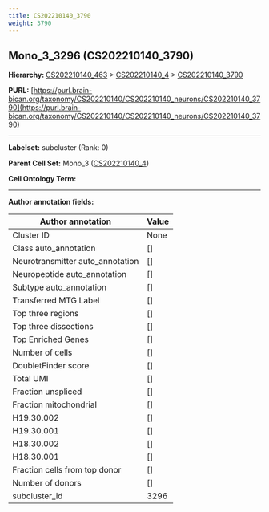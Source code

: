 ```yaml
---
title: CS202210140_3790
weight: 3790
---
```

## Mono_3_3296 (CS202210140_3790)
<b>Hierarchy: </b>
[CS202210140_463](../CS202210140_463) >
[CS202210140_4](../CS202210140_4) >
[CS202210140_3790](../CS202210140_3790)

**PURL:** [https://purl.brain-bican.org/taxonomy/CS202210140/CS202210140_neurons/CS202210140_3790](https://purl.brain-bican.org/taxonomy/CS202210140/CS202210140_neurons/CS202210140_3790)

---


**Labelset:** subcluster (Rank: 0)

**Parent Cell Set:** Mono_3 ([CS202210140_4](../CS202210140_4))



**Cell Ontology Term:** 

[MARKER GENES.]: #


---

[TRANSFERRED ANNOTATIONS.]: #


[AUTHOR ANNOTATION FIELDS.]: #


**Author annotation fields:**

| Author annotation | Value |
|-------------------|-------|
|Cluster ID|None|
|Class auto_annotation|[]|
|Neurotransmitter auto_annotation|[]|
|Neuropeptide auto_annotation|[]|
|Subtype auto_annotation|[]|
|Transferred MTG Label|[]|
|Top three regions|[]|
|Top three dissections|[]|
|Top Enriched Genes|[]|
|Number of cells|[]|
|DoubletFinder score|[]|
|Total UMI|[]|
|Fraction unspliced|[]|
|Fraction mitochondrial|[]|
|H19.30.002|[]|
|H19.30.001|[]|
|H18.30.002|[]|
|H18.30.001|[]|
|Fraction cells from top donor|[]|
|Number of donors|[]|
|subcluster_id|3296|
